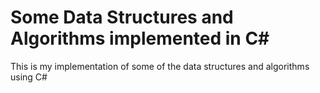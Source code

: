 # Some Data Structures and Algorithms implemented in C#

This is my implementation of some of the data structures and algorithms using C#